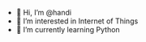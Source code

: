 - 👋 Hi, I’m @handi
- 👀 I’m interested in Internet of Things
- 🌱 I’m currently learning Python
<!-- - 💞️ I’m looking to collaborate on Web Developer or Android Studio -->
<!-- - 📫 How to reach me ... -->

<!---
handihanafi/handihanafi is a ✨ special ✨ repository because its `README.md` (this file) appears on your GitHub profile.
You can click the Preview link to take a look at your changes.
--->
